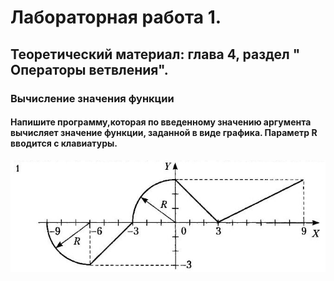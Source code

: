# Лабораторная работа 1.
## Теоретический материал: глава 4, раздел " Операторы ветвления".
### Вычисление значения функции
#### Напишите программу,которая по введенному значению аргумента вычисляет значение функции, заданной в виде графика. Параметр R вводится с клавиатуры.
![image](./pic.jpg)
